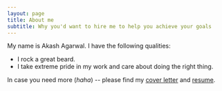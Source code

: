```yaml
---
layout: page
title: About me
subtitle: Why you'd want to hire me to help you achieve your goals
---
```


My name is Akash Agarwal. I have the following qualities:

- I rock a great beard.
- I take extreme pride in my work and care about doing the right thing.

In case you need more (_haha_) -- please find my [cover letter](main/cl) and [resume](main/resume).
